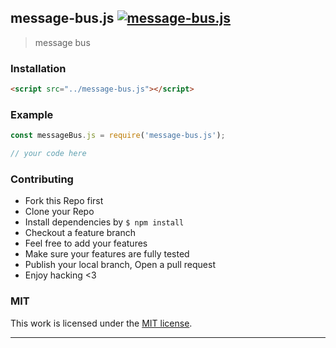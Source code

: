 ## message-bus.js [![message-bus.js](https://img.shields.io/npm/v/message-bus.js.svg)](https://npmjs.org/message-bus.js)

> message bus

### Installation

```html
<script src="../message-bus.js"></script>
```

### Example

```js
const messageBus.js = require('message-bus.js');

// your code here

```

### Contributing
- Fork this Repo first
- Clone your Repo
- Install dependencies by `$ npm install`
- Checkout a feature branch
- Feel free to add your features
- Make sure your features are fully tested
- Publish your local branch, Open a pull request
- Enjoy hacking <3

### MIT

This work is licensed under the [MIT license](./LICENSE).

---